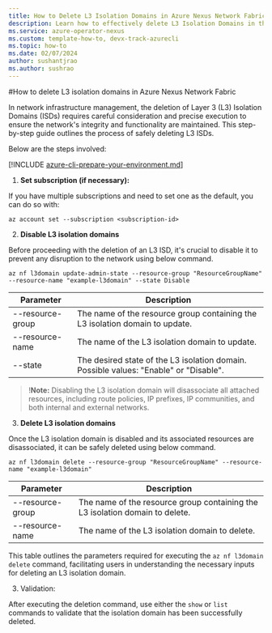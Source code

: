 ```yaml
---
title: How to Delete L3 Isolation Domains in Azure Nexus Network Fabric
description: Learn how to effectively delete L3 Isolation Domains in the Azure Nexus Network Fabric.
ms.service: azure-operator-nexus
ms.custom: template-how-to, devx-track-azurecli
ms.topic: how-to
ms.date: 02/07/2024
author: sushantjrao
ms.author: sushrao
---
```


#How to delete L3 isolation domains in Azure Nexus Network Fabric

In network infrastructure management, the deletion of Layer 3 (L3) Isolation Domains (ISDs) requires careful consideration and precise execution to ensure the network's integrity and functionality are maintained. This step-by-step guide outlines the process of safely deleting L3 ISDs.

Below are the steps involved:

 [!INCLUDE [azure-cli-prepare-your-environment.md](~/reusable-content/azure-cli/azure-cli-prepare-your-environment.md)]

1. **Set subscription (if necessary):**
 
If you have multiple subscriptions and need to set one as the default, you can do so with:
 
```Azure CLI
az account set --subscription <subscription-id>
```

2. **Disable L3 isolation domains**

Before proceeding with the deletion of an L3 ISD, it's crucial to disable it to prevent any disruption to the network using below command.

```Azure CLI
az nf l3domain update-admin-state --resource-group "ResourceGroupName" --resource-name "example-l3domain" --state Disable
```

| Parameter            | Description                                                                                     |
|----------------------|-------------------------------------------------------------------------------------------------|
| --resource-group     | The name of the resource group containing the L3 isolation domain to update.                   |
| --resource-name      | The name of the L3 isolation domain to update.                                                 |
| --state              | The desired state of the L3 isolation domain. Possible values: "Enable" or "Disable".         |

>!**Note:**
>Disabling the L3 isolation domain will disassociate all attached resources, including route policies, IP prefixes, IP communities, and both internal and external networks.

3. **Delete L3 isolation domains**

Once the L3 isolation domain is disabled and its associated resources are disassociated, it can be safely deleted using below command. 

```Azure CLI
az nf l3domain delete --resource-group "ResourceGroupName" --resource-name "example-l3domain"
```

| Parameter            | Description                                                                                     |
|----------------------|-------------------------------------------------------------------------------------------------|
| --resource-group     | The name of the resource group containing the L3 isolation domain to delete.                   |
| --resource-name      | The name of the L3 isolation domain to delete.                                                 |

This table outlines the parameters required for executing the `az nf l3domain delete` command, facilitating users in understanding the necessary inputs for deleting an L3 isolation domain.

3. Validation:

After executing the deletion command, use either the `show` or `list` commands to validate that the isolation domain has been successfully deleted.

